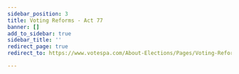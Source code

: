 ```yaml
---
sidebar_position: 3
title: Voting Reforms - Act 77
banner: []
add_to_sidebar: true
sidebar_title: ''
redirect_page: true
redirect_to: https://www.votespa.com/About-Elections/Pages/Voting-Reforms.aspx

---
```

